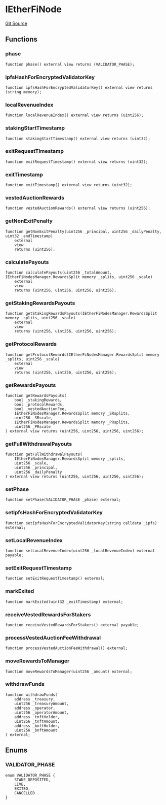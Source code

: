 # IEtherFiNode
[Git Source](https://github.com/GadzeFinance/dappContracts/blob/c722006f91e5a8b00322356d0c967de90bbae6e0/src/interfaces/IEtherFiNode.sol)


## Functions
### phase


```solidity
function phase() external view returns (VALIDATOR_PHASE);
```

### ipfsHashForEncryptedValidatorKey


```solidity
function ipfsHashForEncryptedValidatorKey() external view returns (string memory);
```

### localRevenueIndex


```solidity
function localRevenueIndex() external view returns (uint256);
```

### stakingStartTimestamp


```solidity
function stakingStartTimestamp() external view returns (uint32);
```

### exitRequestTimestamp


```solidity
function exitRequestTimestamp() external view returns (uint32);
```

### exitTimestamp


```solidity
function exitTimestamp() external view returns (uint32);
```

### vestedAuctionRewards


```solidity
function vestedAuctionRewards() external view returns (uint256);
```

### getNonExitPenalty


```solidity
function getNonExitPenalty(uint256 _principal, uint256 _dailyPenalty, uint32 _endTimestamp)
    external
    view
    returns (uint256);
```

### calculatePayouts


```solidity
function calculatePayouts(uint256 _totalAmount, IEtherFiNodesManager.RewardsSplit memory _splits, uint256 _scale)
    external
    view
    returns (uint256, uint256, uint256, uint256);
```

### getStakingRewardsPayouts


```solidity
function getStakingRewardsPayouts(IEtherFiNodesManager.RewardsSplit memory _splits, uint256 _scale)
    external
    view
    returns (uint256, uint256, uint256, uint256);
```

### getProtocolRewards


```solidity
function getProtocolRewards(IEtherFiNodesManager.RewardsSplit memory _splits, uint256 _scale)
    external
    view
    returns (uint256, uint256, uint256, uint256);
```

### getRewardsPayouts


```solidity
function getRewardsPayouts(
    bool _stakingRewards,
    bool _protocolRewards,
    bool _vestedAuctionFee,
    IEtherFiNodesManager.RewardsSplit memory _SRsplits,
    uint256 _SRscale,
    IEtherFiNodesManager.RewardsSplit memory _PRsplits,
    uint256 _PRscale
) external view returns (uint256, uint256, uint256, uint256);
```

### getFullWithdrawalPayouts


```solidity
function getFullWithdrawalPayouts(
    IEtherFiNodesManager.RewardsSplit memory _splits,
    uint256 _scale,
    uint256 _principal,
    uint256 _dailyPenalty
) external view returns (uint256, uint256, uint256, uint256);
```

### setPhase


```solidity
function setPhase(VALIDATOR_PHASE _phase) external;
```

### setIpfsHashForEncryptedValidatorKey


```solidity
function setIpfsHashForEncryptedValidatorKey(string calldata _ipfs) external;
```

### setLocalRevenueIndex


```solidity
function setLocalRevenueIndex(uint256 _localRevenueIndex) external payable;
```

### setExitRequestTimestamp


```solidity
function setExitRequestTimestamp() external;
```

### markExited


```solidity
function markExited(uint32 _exitTimestamp) external;
```

### receiveVestedRewardsForStakers


```solidity
function receiveVestedRewardsForStakers() external payable;
```

### processVestedAuctionFeeWithdrawal


```solidity
function processVestedAuctionFeeWithdrawal() external;
```

### moveRewardsToManager


```solidity
function moveRewardsToManager(uint256 _amount) external;
```

### withdrawFunds


```solidity
function withdrawFunds(
    address _treasury,
    uint256 _treasuryAmount,
    address _operator,
    uint256 _operatorAmount,
    address _tnftHolder,
    uint256 _tnftAmount,
    address _bnftHolder,
    uint256 _bnftAmount
) external;
```

## Enums
### VALIDATOR_PHASE

```solidity
enum VALIDATOR_PHASE {
    STAKE_DEPOSITED,
    LIVE,
    EXITED,
    CANCELLED
}
```

